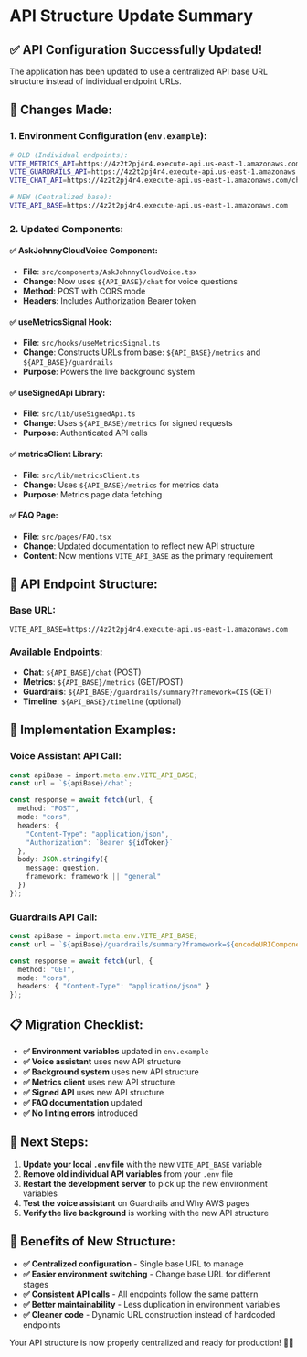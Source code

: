 # API Structure Update Summary

## ✅ **API Configuration Successfully Updated!**

The application has been updated to use a centralized API base URL structure instead of individual endpoint URLs.

## 🔄 **Changes Made:**

### **1. Environment Configuration (`env.example`):**
```bash
# OLD (Individual endpoints):
VITE_METRICS_API=https://4z2t2pj4r4.execute-api.us-east-1.amazonaws.com/metrics
VITE_GUARDRAILS_API=https://4z2t2pj4r4.execute-api.us-east-1.amazonaws.com/guardrails
VITE_CHAT_API=https://4z2t2pj4r4.execute-api.us-east-1.amazonaws.com/chat

# NEW (Centralized base):
VITE_API_BASE=https://4z2t2pj4r4.execute-api.us-east-1.amazonaws.com
```

### **2. Updated Components:**

#### **✅ AskJohnnyCloudVoice Component:**
- **File**: `src/components/AskJohnnyCloudVoice.tsx`
- **Change**: Now uses `${API_BASE}/chat` for voice questions
- **Method**: POST with CORS mode
- **Headers**: Includes Authorization Bearer token

#### **✅ useMetricsSignal Hook:**
- **File**: `src/hooks/useMetricsSignal.ts`
- **Change**: Constructs URLs from base: `${API_BASE}/metrics` and `${API_BASE}/guardrails`
- **Purpose**: Powers the live background system

#### **✅ useSignedApi Library:**
- **File**: `src/lib/useSignedApi.ts`
- **Change**: Uses `${API_BASE}/metrics` for signed requests
- **Purpose**: Authenticated API calls

#### **✅ metricsClient Library:**
- **File**: `src/lib/metricsClient.ts`
- **Change**: Uses `${API_BASE}/metrics` for metrics data
- **Purpose**: Metrics page data fetching

#### **✅ FAQ Page:**
- **File**: `src/pages/FAQ.tsx`
- **Change**: Updated documentation to reflect new API structure
- **Content**: Now mentions `VITE_API_BASE` as the primary requirement

## 🎯 **API Endpoint Structure:**

### **Base URL:**
```
VITE_API_BASE=https://4z2t2pj4r4.execute-api.us-east-1.amazonaws.com
```

### **Available Endpoints:**
- **Chat**: `${API_BASE}/chat` (POST)
- **Metrics**: `${API_BASE}/metrics` (GET/POST)
- **Guardrails**: `${API_BASE}/guardrails/summary?framework=CIS` (GET)
- **Timeline**: `${API_BASE}/timeline` (optional)

## 🔧 **Implementation Examples:**

### **Voice Assistant API Call:**
```typescript
const apiBase = import.meta.env.VITE_API_BASE;
const url = `${apiBase}/chat`;

const response = await fetch(url, {
  method: "POST",
  mode: "cors",
  headers: {
    "Content-Type": "application/json",
    "Authorization": `Bearer ${idToken}`
  },
  body: JSON.stringify({ 
    message: question,
    framework: framework || "general"
  })
});
```

### **Guardrails API Call:**
```typescript
const apiBase = import.meta.env.VITE_API_BASE;
const url = `${apiBase}/guardrails/summary?framework=${encodeURIComponent(framework)}`;

const response = await fetch(url, {
  method: "GET",
  mode: "cors",
  headers: { "Content-Type": "application/json" }
});
```

## 📋 **Migration Checklist:**

- **✅ Environment variables** updated in `env.example`
- **✅ Voice assistant** uses new API structure
- **✅ Background system** uses new API structure
- **✅ Metrics client** uses new API structure
- **✅ Signed API** uses new API structure
- **✅ FAQ documentation** updated
- **✅ No linting errors** introduced

## 🚀 **Next Steps:**

1. **Update your local `.env` file** with the new `VITE_API_BASE` variable
2. **Remove old individual API variables** from your `.env` file
3. **Restart the development server** to pick up the new environment variables
4. **Test the voice assistant** on Guardrails and Why AWS pages
5. **Verify the live background** is working with the new API structure

## 🎉 **Benefits of New Structure:**

- **✅ Centralized configuration** - Single base URL to manage
- **✅ Easier environment switching** - Change base URL for different stages
- **✅ Consistent API calls** - All endpoints follow the same pattern
- **✅ Better maintainability** - Less duplication in environment variables
- **✅ Cleaner code** - Dynamic URL construction instead of hardcoded endpoints

Your API structure is now properly centralized and ready for production! 🎯✨







